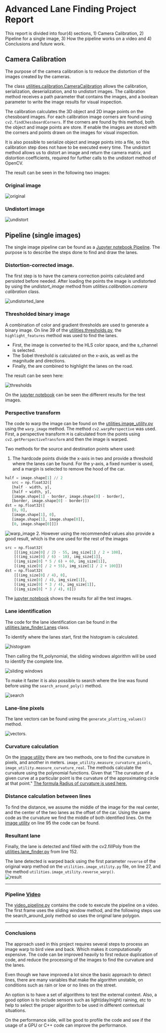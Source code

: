 # Advanced Lane Finding Project Report

This report is divided into four(4) sections, 1) Camera Calibration, 2) Pipeline for a single image,
 3) How the pipeline works on a video and 4) Conclusions and future work.

## Camera Calibration
The purpose of the camera calibration is to reduce the distortion of the images created by the cameras. 

The class [utilities.calibration.CameraCalibration](utilities/calibration.py) allows the calibration, serialization, deserialization, and to undistort images. The calibration method receives a path parameter that contains the images, and a boolean parameter to write the image results for visual inspection.

The calibration calculates the 3D object and 2D image points on the chessboard images. For each calibration image corners are found using `cv2.findChessboardCorners`. If the corners are found by this method, both the object and image points are store. If enable the images are stored with the corners and points drawn on the images for visual inspection. 

It is also possible to serialize object and image points into a file, so this calibration step does not have to be executed every time.
The undistort method allows us to distort an image and return the camera matrix, and distortion coefficients, required for further calls to the undistort method of OpenCV.

The result can be seen in the following two images:

### Original image

![original](results/original.jpg)

### Undistort image

![undistort](results/undistort.jpg)

## Pipeline (single images)
The single image pipeline can be found as a [Jupyter notebook Pipeline](Pipeline.ipynb). The purpose is to describe the steps done to find and draw the lanes.

### Distortion-corrected image.
The first step is to have the camera correction points calculated and persisted before needed.
 After loading the points the image is undistorted by using the *undistort_image* method from *utilities.calibration.camera calibration* class.

![undistorted_lane](results/undistorted_line.png)

### Thresholded binary image

A combination of color and gradient thresholds are used to generate a binary image. On line 39 of the [utilities.thresholds.py](utilities/thresholds.py), the `highlight_features` method was used to find the lanes.
 
- First, the image is converted to the HLS color space, and the s_channel is selected. 
- The Sobel threshold is calculated on the x-axis, as well as the magnitude and directions.
- Finally, the are combined to highlight the lanes on the road.  

The result can be seen here:

![thresholds](results/thresholds.png)

On the [jupyter notebook](tests/test_threshold.ipynb) can be seen the different results for the test images.

### Perspective transform
The code to warp the image can be found on the [utilities.image_utility.py](utilities/image_utility.py) using the `warp_image` method. The method `cv2.warpPerspective` was used. First, a perspective transform `M` is calculated from the points using `cv2.getPerspectiveTransform` and then the image is warped.

Two methods for the source and destination points where used:

1. The hardcode points divide the x-axis in two and provide a threshold where the lanes can be found. For the y-axis, a fixed number is used, and a margin is selected to remove the hood of the car. 
 
 ```python
half = image.shape[1] // 2
    src = np.float32([
    [half - width, y],
    [half + width, y],
    [image.shape[1] - border, image.shape[0] - border],
    [border, image.shape[0] - border]])
dst = np.float32([
    [0, 0],
    [image.shape[1], 0],
    [image.shape[1], image.shape[0]],
    [0, image.shape[0]]])
```

![warp_image](results/warped_image.png)
2. However using the recommended values also provide a good result, which is the one used for the rest of the images

```python
src = np.float32(
    [[(img_size[0] / 2) - 55, img_size[1] / 2 + 100],
    [((img_size[0] / 6) - 10), img_size[1]],
    [(img_size[0] * 5 / 6) + 60, img_size[1]],
    [(img_size[0] / 2 + 55), img_size[1] / 2 + 100]])
dst = np.float32(
    [[(img_size[0] / 4), 0],
    [(img_size[0] / 4), img_size[1]],
    [(img_size[0] * 3 / 4), img_size[1]],
    [(img_size[0] * 3 / 4), 0]])
```
The [jupyter notebook](tests/test_warp_image.ipynb) shows the results for all the test images.

### Lane identification
The code for the lane identification can be found in the [utilities.lane_finder.Lanes](utilities/finder.py) class.

To identify where the lanes start, first the histogram is calculated.

![histogram](results/histogram.png)
 
Then calling the fit_polynomial, the sliding windows algorithm will be used to identify the complete line.

![sliding windows](results/sliding_window.png)

To make it faster it is also possible to search where the line was found before using the `search_around_poly()` method.

![search](results/search_around.png)
 
### Lane-line pixels
The lane vectors can be found using the `generate_plotting_values()` method.

![vectors](results/lane_vectors.png).

### Curvature calculation  
On the [image utility](utilities/image_utility.py) there are two methods, one to find the curvature in pixels,
 and another in meters. `image_utility.measure_curvature_pixels`, `image_utility.measure_curvature_real`.
  The methods calculate the curvature using the polynomial functions. Given that
   "The curvature of a given curve at a particular point is the curvature of the approximating circle at that point." 
   [The formula Radius of curvature is used here.](https://www.intmath.com/applications-differentiation/8-radius-curvature.php)

### Distance calculation between lines
To find the distance, we assume the middle of the image for the real center, 
and the center of the two lanes as the offset of the car. Using the same code as the curvature
 we find the middle of both identified lines. On the [image utility](utilities/image_utility.py) 
 on line 95 the code can be found.

### Resultant lane 
Finally, the lane is detected and filled with the cv2.fillPoly from the
 [utilities.lane_finder.py](utilities.lane_finder.py) from line 152. 

The lane detected is warped back using the first parameter `reverse` of the original warp method on the
 `utilities.image_utility.py` file, on line 27, and the method `utilities.image_utility.reverse_warp()`.  
![result](results/result.png)

---

### Pipeline [Video](https://youtu.be/yAzrk6jL2NY)

The [video_pipeline.py](video_pipeline.py) contains the code to execute the pipeline on a video.
 The first frame uses the sliding window method, and the following steps use the search_around_poly
  method so uses the original lane polygon.
  
---

### Conclusions
The approach used in this project requires several steps to process an image warp to bird view and back. 
Which makes it computationally expensive. The code can be improved heavily to first reduce duplication of code,
 and reduce the processing of the images to find the curvature and the lanes.

Even though we have improved a lot since the basic approach to detect lines,
 there are many variables that make the algorithm unstable, on conditions such as rain or low or no lines on the street.

An option is to have a set of algorithms to test the external context. Also,
 a good option is to include sensors such as light(day/night) raining,
  etc to help to select the proper algorithm to be used in different contextual situations.

On the performance side, 
will be good to profile the code and see if the usage of a GPU or C++ code can improve the performance. 